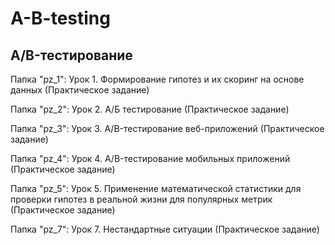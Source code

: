 # A-B-testing
## A/B-тестирование 

Папка "pz_1": Урок 1. Формирование гипотез и их скоринг на основе данных (Практическое задание)

Папка "pz_2": Урок 2. А/Б тестирование (Практическое задание)

Папка "pz_3": Урок 3. A/B-тестирование веб-приложений (Практическое задание)

Папка "pz_4": Урок 4. A/B-тестирование мобильных приложений (Практическое задание)

Папка "pz_5": Урок 5. Применение математической статистики для проверки гипотез в реальной жизни для популярных метрик (Практическое задание)

Папка "pz_7": Урок 7. Нестандартные ситуации (Практическое задание)
